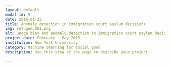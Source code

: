 ```yaml
---
layout: default
modal-id: 5
date: 2016-01-25
title: Anomaly detection in immigration court asylum decisions
img: refugee.001.png
alt: Judge bias and anomaly detection in immigration court asylum decisions
project-date: February - May 2015
institution: New York University
category: Machine learning for social good
description: Use this area of the page to describe your project.

---
```

